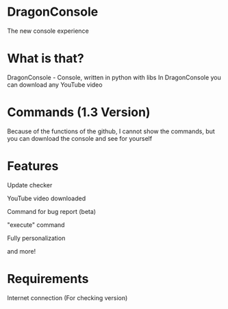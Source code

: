 # DragonConsole
The new console experience

# What is that?
DragonConsole - Console, written in python with libs
In DragonConsole you can download any YouTube video

# Commands (1.3 Version)
Because of the functions of the github, I cannot show the commands, but you can download the console and see for yourself

# Features
Update checker

YouTube video downloaded

Command for bug report (beta)

"execute" command

Fully personalization

and more!

# Requirements
Internet connection (For checking version)
